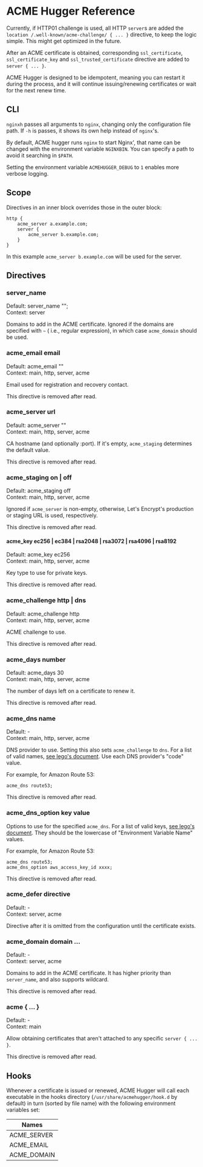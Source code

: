 # ACME Hugger Reference

Currently, if HTTP01 challenge is used, all HTTP `server`s are added the `location /.well-known/acme-challenge/ { ... }` directive, to keep the logic simple. This might get optimized in the future.

After an ACME certificate is obtained, corresponding `ssl_certificate`, `ssl_certificate_key` and `ssl_trusted_certificate` directive are added to `server { ... }`.

ACME Hugger is designed to be idempotent, meaning you can restart it during the process, and it will continue issuing/renewing certificates or wait for the next renew time.

## CLI

`nginxh` passes all arguments to `nginx`, changing only the configuration file path. If `-h` is passes, it shows its own help instead of `nginx`'s.

By default, ACME hugger runs `nginx` to start Nginx', that name can be changed with the environment variable `NGINXBIN`. You can specify a path to avoid it searching in `$PATH`.

Setting the environment variable `ACMEHUGGER_DEBUG` to `1` enables more verbose logging.

## Scope

Directives in an inner block overrides those in the outer block:

```nginx
http {
    acme_server a.example.com;
    server {
        acme_server b.example.com;
    }
}
```

In this example `acme_server b.example.com` will be used for the server.

## Directives

### server_name
Default: server_name "";<br>
Context: server

Domains to add in the ACME certificate. Ignored if the domains are specified with `~` ( i.e., regular expression), in which case `acme_domain` should be used.

### acme_email email
Default: acme_email ""<br>
Context: main, http, server, acme

Email used for registration and recovery contact.

This directive is removed after read.

### acme_server url
Default: acme_server ""<br>
Context: main, http, server, acme

CA hostname (and optionally :port). If it's empty, `acme_staging` determines the default value.

This directive is removed after read.

### acme_staging on | off
Default: acme_staging off<br>
Context: main, http, server, acme

Ignored if `acme_server` is non-empty, otherwise, Let's Encrypt's production or staging URL is used, respectively.

This directive is removed after read.

#### acme_key ec256 | ec384 | rsa2048 | rsa3072 | rsa4096 | rsa8192
Default: acme_key ec256<br>
Context: main, http, server, acme

Key type to use for private keys.

This directive is removed after read.

### acme_challenge http | dns
Default: acme_challenge http<br>
Context: main, http, server, acme

ACME challenge to use.

This directive is removed after read.

### acme_days number
Default: acme_days 30<br>
Context: main, http, server, acme

The number of days left on a certificate to renew it.

This directive is removed after read.

### acme_dns name
Default: -<br>
Context: main, http, server, acme

DNS provider to use. Setting this also sets `acme_challenge` to `dns`. For a list of valid names, [see lego's document](https://go-acme.github.io/lego/dns/). Use each DNS provider's "code" value.

For example, for Amazon Route 53:

```
acme_dns route53;
```

This directive is removed after read.

### acme_dns_option key value

Options to use for the specified `acme_dns`. For a list of valid keys, [see lego's document](https://go-acme.github.io/lego/dns/).
They should be the lowercase of "Environment Variable Name" values.

For example, for Amazon Route 53:

```
acme_dns route53;
acme_dns_option aws_access_key_id xxxx;
```

This directive is removed after read.

### acme_defer directive
Default: -<br>
Context: server, acme

Directive after it is omitted from the configuration until the certificate exists.

### acme_domain domain ...
Default: -<br>
Context: server, acme

Domains to add in the ACME certificate. It has higher priority than `server_name`, and also supports wildcard.

This directive is removed after read.

### acme \{ ... }
Default: -<br>
Context: main

Allow obtaining certificates that aren't attached to any specific `server { ... }`.

This directive is removed after read.

## Hooks

Whenever a certificate is issued or renewed, ACME Hugger will call each executable in the hooks directory (`/usr/share/acmehugger/hook.d` by default) in turn (sorted by file name) with the following environment variables set:

| Names |
| --- |
| ACME_SERVER |
| ACME_EMAIL |
| ACME_DOMAIN |
